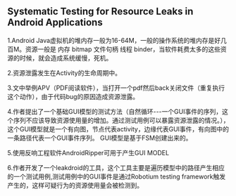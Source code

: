## Systematic Testing for Resource Leaks in Android Applications

1.Android Java虚拟机的堆内存一般为16-64M，一般的操作系统的堆内存是好几百M。资源一般是 内存 bitmap 文件句柄 线程 binder，当软件耗费太多的这些资源的时候，就会造成系统缓慢，死机。

2.资源泄露发生在Activity的生命周期中。

3.文中举例APV（PDF阅读软件），当打开一个pdf然后back关闭文件（重复执行这个动作），由于代码bug的原因造成资源泄露。

4.作者提出了一个基础GUI模型的测试方法（自然循环---一个GUI事件的序列，这个序列不应该导致资源使用量的增加。通过测试用例可以暴露资源泄露的情况。），这个GUI模型就是一个有向图，节点代表activity，边缘代表GUI事件，有向图中的一条路径代表一个GUI事件序列。
GUI模型是基于FSM创建出来的。

5.使用反响工程软件AndroidRipper可用于产生GUI MODEL

6.作者开发了一个leakdroid的工具，这个工具主要是遍历模型中的路径产生相应的一个测试用例,测试用例中的GUI事件是通过Robotium testing framework触发产生的，这样可疑行为的资源使用量会被检测到。
